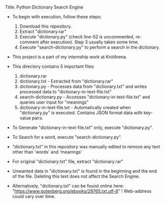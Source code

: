 Title: Python Dictionary Search Engine

* To begin with execution, follow these steps:
	1. Download this repository.
	2. Extract "dictionary.rar"
	3. Execute "dictionary.py" (check line-52 is uncommented, re-comment after execution). Step 3 usually takes some time.
	4. Execute "search-dictionary.py" to perform a search in the dictionary.
* This project is a part of my internship work at KnitArena.

* This directory contains 5 important files:
	1. dictionary.rar
	2. dictionary.txt - Extracted from "dictionary.rar"
	3. dictionary.py - Processes data from "dictionary.txt" and writes processed data to "dictionary-in-text-file.txt"
	4. search-dictionary.py - Accesses "dictionary-in-text-file.txt" and queries user input for "meanings"
	5. dictionary-in-text-file.txt - Automatically created when "dictionary.py" is executed. Contains JSON format data with key-value pairs.


* To Generate "dictionary-in-text-file.txt" only, execute "dictionary.py".
* To Search for a word, execute "search-dictionary.py".
* "dictionary.txt" in this repository was manually edited to remove any text other than 'words' and 'meanings'
* For original "dictionary.txt" file, extract "dictionary.rar"
* Unwanted data in "dictionary.txt" is found in the beginning and the end of the file. Deleting this text does not affect the Search Engine.
* Alternatively, "dictionary.txt" can be found online here: "https://www.gutenberg.org/ebooks/29765.txt.utf-8"
	! Web-address could vary over time.

